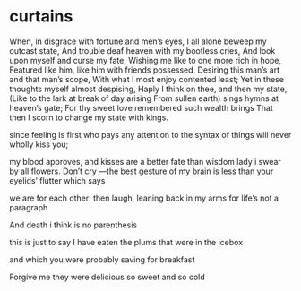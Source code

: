 # curtains
When, in disgrace with fortune and men’s eyes,
I all alone beweep my outcast state,
And trouble deaf heaven with my bootless cries,
And look upon myself and curse my fate,
Wishing me like to one more rich in hope,
Featured like him, like him with friends possessed,
Desiring this man’s art and that man’s scope,
With what I most enjoy contented least;
Yet in these thoughts myself almost despising,
Haply I think on thee, and then my state,
(Like to the lark at break of day arising
From sullen earth) sings hymns at heaven’s gate;
       For thy sweet love remembered such wealth brings
       That then I scorn to change my state with kings.


since feeling is first
who pays any attention 
to the syntax of things
will never wholly kiss you;

my blood approves,
and kisses are a better fate 
than wisdom
lady i swear by all flowers. Don’t cry
—the best gesture of my brain is less than
your eyelids’ flutter which says

we are for each other: then
laugh, leaning back in my arms
for life’s not a paragraph

And death i think is no parenthesis

this is just to say
I have eaten
the plums
that were in
the icebox

and which
you were probably
saving
for breakfast

Forgive me
they were delicious
so sweet
and so cold

